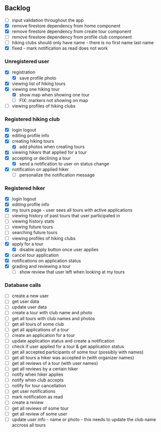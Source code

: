 ## Backlog

- [ ] input validation throughout the app
- [x] remove firestore dependency from home component
- [x] remove firestore dependency from create tour component
- [ ] remove firestore dependency from profile club component
- [ ] hiking clubs should only have name - there is no first name last name
- [x] fixed - mark notification as read does not work
  
### Unregistered user
- [x] registration
  - [x] save profile photo
- [x] viewing list of hiking tours
- [x] viewing one hiking tour
  - [x] show map when showing one tour
  - [ ] FIX: markers not showing on map
- [ ] viewing profiles of hiking clubs

### Registered hiking club
- [x] login logout
- [x] editing profile info
- [x] creating hiking tours
  - [x] add photos when creating tours
- [x] viewing hikers that applied for a tour
- [x] accepting or declining a tour
  - [x] send a notification to user on status change
- [x] notification on applied hiker
  - [ ] personalize the notification message

### Registered hiker
- [x] login logout
- [x] editing profile info
- [x] my tours page - user sees all tours with active applications
- [ ] viewing history of past tours that user participated in
- [ ] viewing history stats
- [ ] viewing future tours
- [ ] searching future tours
- [ ] viewing profiles of hiking clubs
- [x] apply for a tour
  - [x] disable apply button once user applies
- [x] cancel tour application
- [x] notifications on application status
- [x] grading and reviewing a tour
  - [ ] show review that user left when looking at my tours

### Database calls
- [ ] create a new user
- [ ] get user data
- [ ] update user data
- [ ] create a tour with club name and photo
- [ ] get all tours with club names and photos
- [ ] get all tours of some club
- [ ] get all applications of a tour
- [ ] create an application for a tour
- [ ] update application status and create a notification
- [ ] check if user applied for a tour & get application status
- [ ] get all accepted participants of some tour (possibly with names)
- [ ] get all tours a hiker was accepted in (with organizer names)
- [ ] get all reviews of a tour (with user names)
- [ ] get all reviews by a certain hiker
- [ ] notify when hiker applies
- [ ] notify when club accepts
- [ ] notify for tour cancellation
- [ ] get user notifications
- [ ] mark notification as read
- [ ] create a review
- [ ] get all reviews of some tour
- [ ] get all review of some user
- [ ] update user info - name or photo - this needs to update the club name accross all tours

